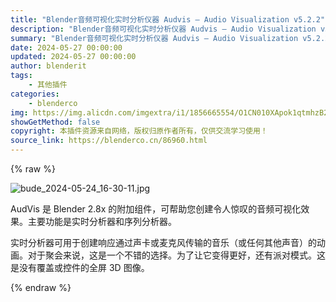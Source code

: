 ```yaml
---
title: "Blender音频可视化实时分析仪器 Audvis – Audio Visualization v5.2.2"
description: "Blender音频可视化实时分析仪器 Audvis – Audio Visualization v5.2.2"
summary: "Blender音频可视化实时分析仪器 Audvis – Audio Visualization v5.2.2"
date: 2024-05-27 00:00:00
updated: 2024-05-27 00:00:00
author: blenderit
tags: 
    - 其他插件
categories:
    - blenderco
img: https://img.alicdn.com/imgextra/i1/1856665554/O1CN010XApok1qtmhzB2BY2_!!1856665554.jpg
showGetMethod: false
copyright: 本插件资源来自网络，版权归原作者所有，仅供交流学习使用！
source_link: https://blenderco.cn/86960.html
---
```


{% raw %}
<p><img src="https://img.alicdn.com/imgextra/i1/1856665554/O1CN010XApok1qtmhzB2BY2_!!1856665554.jpg" alt="bude_2024-05-24_16-30-11.jpg"></p><p>AudVis 是 Blender 2.8x 的附加组件，可帮助您创建令人惊叹的音频可视化效果。主要功能是实时分析器和序列分析器。</p><p>实时分析器可用于创建响应通过声卡或麦克风传输的音乐（或任何其他声音）的动画。对于聚会来说，这是一个不错的选择。为了让它变得更好，还有派对模式。这是没有覆盖或控件的全屏 3D 图像。</p>
<div style="display: none">blenderco</div>
{% endraw %}